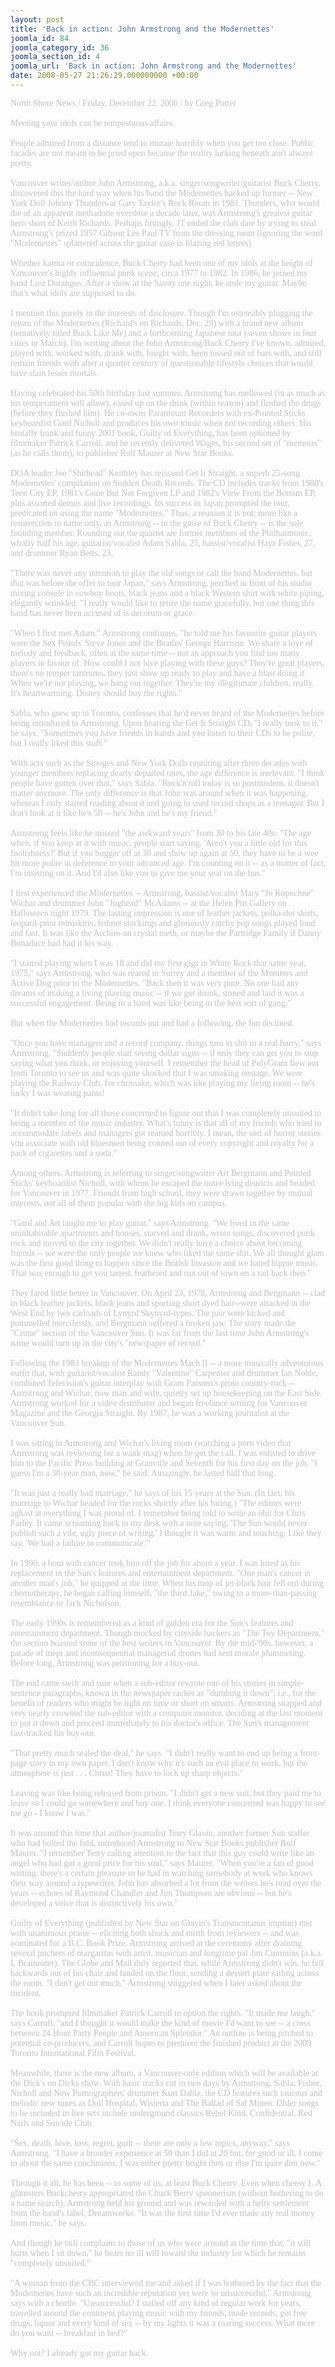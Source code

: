 ```yaml
---
layout: post
title: 'Back in action: John Armstrong and the Modernettes'
joomla_id: 84
joomla_category_id: 36
joomla_section_id: 4
joomla_url: 'Back in action: John Armstrong and the Modernettes'
date: 2008-05-27 21:26:29.000000000 +00:00
---
```

<span style="color: #c0c0c0"><span style="font-family: 'book antiqua', palatino">North Shore News / Friday, December 22, 2006 / by Greg Potter<br /><br />Meeting your idols can be tempestuous affairs.<br /><br />People admired from a distance tend to mutate horribly when you get too close. Public facades are not meant to be pried open because the reality lurking beneath ain't always pretty.<br /><br />Vancouver writer/author John Armstrong, a.k.a. singer/songwriter/guitarist Buck Cherry, discovered this the hard way when his band the Modernettes backed up former -- New York Doll Johnny Thunders at Gary Taylor's Rock Room in 1981. Thunders, who would die of an apparent methadone overdose a decade later, was Armstrong's greatest guitar hero short of Keith Richards. Perhaps fittingly, JT ended the club date by trying to steal Armstrong's prized 1957 Gibson Les Paul TV from the dressing room (ignoring the word &quot;Modernettes&quot; splattered across the guitar case in blazing red letters).<br /><br />Whether karma or coincidence, Buck Cherry had been one of my idols at the height of Vancouver's highly influential punk scene, circa 1977 to 1982. In 1986, he joined my band Lost Durangos. After a show at the Savoy one night, he stole my guitar. Maybe that's what idols are supposed to do.<br /><br />I mention this purely in the interests of disclosure. Though I'm ostensibly plugging the return of the Modernettes (Richard's on Richards, Dec. 29) with a brand new album (tentatively titled Buck Like Me) and a forthcoming Japanese tour (seven shows in four cities in March), I'm writing about the John Armstrong/Buck Cherry I've known, admired, played with, worked with, drank with, fought with, been tossed out of bars with, and still remain friends with after a quarter century of questionable lifestyle choices that would have slain lesser mortals.<br /><br />Having celebrated his 50th birthday last summer, Armstrong has mellowed (in as much as his temperament will allow), eased up on the drink (within reason) and flushed the drugs (before they flushed him). He co-owns Paramount Recorders with ex-Pointed Sticks keyboardist Gord Nicholl and produces his own music when not recording others. His brutally frank and funny 2001 book, Guilty of Everything, has been optioned by filmmaker Patrick Carroll, and he recently delivered Wages, his second set of &quot;memoirs&quot; (as he calls them), to publisher Rolf Maurer at New Star Books.<br /><br />DOA leader Joe &quot;Shithead&quot; Keithley has reissued Get It Straight, a superb 25-song Modernettes' compilation on Sudden Death Records. The CD includes tracks from 1980's Teen City EP, 1981's Gone But Not Forgiven LP and 1982's View From the Bottom EP, plus assorted demos and live recordings. Its success in Japan prompted the tour, predicated on using the name &quot;Modernettes.&quot; Thus, a reunion it is not; more like a resurrection in name only, as Armstrong -- in the guise of Buck Cherry -- is the sole founding member. Rounding out the quartet are former members of the Philharmonic, wholly half his age: guitarist/vocalist Adam Sabla, 25, bassist/vocalist Hayz Fisher, 27, and drummer Ryan Betts, 23.<br /><br />&quot;There was never any intention to play the old songs or call the band Modernettes, but that was before the offer to tour Japan,&quot; says Armstrong, perched in front of his studio mixing console in cowboy boots, black jeans and a black Western shirt with white piping, elegantly wrinkled. &quot;I really would like to retire the name gracefully, but one thing this band has never been accused of is decorum or grace.<br /><br />&quot;When I first met Adam,&quot; Armstrong continues, &quot;he told me his favourite guitar players were the Sex Pistols' Steve Jones and the Beatles' George Harrison. We share a love of melody and feedback, often at the same time -- not an approach you find too many players in favour of. How could I not love playing with these guys? They're great players, there's no temper tantrums, they just show up ready to play and have a blast doing it. When we're not playing, we hang out together. They're my illegitimate children, really. It's heartwarming. Disney should buy the rights.&quot;<br /><br />Sabla, who grew up in Toronto, confesses that he'd never heard of the Modernettes before being introduced to Armstrong. Upon hearing the Get It Straight CD, &quot;I really took to it,&quot; he says. &quot;Sometimes you have friends in bands and you listen to their CDs to be polite, but I really liked this stuff.&quot;<br /><br />With acts such as the Stooges and New York Dolls reuniting after three decades with younger members replacing dearly departed ones, the age difference is irrelevant. &quot;I think people have gotten over that,&quot; says Sabla. &quot;Rock'n'roll today is so postmodern, it doesn't matter anymore. The only difference is that John was around when it was happening, whereas I only started reading about it and going to used record shops as a teenager. But I don't look at it like he's 50 -- he's John and he's my friend.&quot;<br /><br />Armstrong feels like he missed &quot;the awkward years&quot; from 30 to his late 40s: &quot;The age when, if you keep at it with music, people start saying, 'Aren't you a little old for this foolishness?' But if you bugger off at 30 and show up again at 50, they have to be a wee bit more polite in deference to your advanced age. I'm counting on it -- as a matter of fact, I'm insisting on it. And I'd also like you to give me your seat on the bus.&quot;<br /><br />I first experienced the Modernettes -- Armstrong, bassist/vocalist Mary &quot;Jo Kopechne&quot; Wichar and drummer John &quot;Jughead&quot; McAdams -- at the Helen Pitt Gallery on Halloween night 1979. The lasting impression is one of leather jackets, polka-dot shirts, leopard-print miniskirts, fishnet stockings and gloriously catchy pop songs played loud and fast. It was like the Archies on crystal meth, or maybe the Partridge Family if Danny Bonaduce had had it his way.<br /><br />&quot;I started playing when I was 18 and did my first gigs in White Rock that same year, 1975,&quot; says Armstrong, who was reared in Surrey and a member of the Monitors and Active Dog prior to the Modernettes. &quot;Back then it was very pure. No one had any dreams of making a living playing music -- if we got drunk, stoned and laid it was a successful engagement. Being in a band was like being in the best sort of gang.&quot;<br /><br />But when the Modernettes had records out and had a following, the fun declined.<br /><br />&quot;Once you have managers and a record company, things turn to shit in a real hurry,&quot; says Armstrong. &quot;Suddenly people start seeing dollar signs -- if only they can get you to stop saying what you think, or enjoying yourself. I remember the head of PolyGram flew out from Toronto to see us and was quite shocked that I was smoking onstage. We were playing the Railway Club, for chrissake, which was like playing my living room -- he's lucky I was wearing pants!<br /><br />&quot;It didn't take long for all those concerned to figure out that I was completely unsuited to being a member of the music industry. What's funny is that all of my friends who tried to accommodate labels and managers got reamed horribly. I mean, the sort of horror stories you associate with old bluesmen being conned out of every copyright and royalty for a pack of cigarettes and a soda.&quot;<br /><br />Among others, Armstrong is referring to singer/songwriter Art Bergmann and Pointed Sticks' keyboardist Nicholl, with whom he escaped the outer-lying districts and headed for Vancouver in 1977. Friends from high school, they were drawn together by mutual interests, not all of them popular with the big kids on campus.<br /><br />&quot;Gord and Art taught me to play guitar,&quot; says Armstrong. &quot;We lived in the same uninhabitable apartments and houses, starved and drank, wrote songs, discovered punk rock and moved to the city together. We didn't really have a choice about becoming friends -- we were the only people we knew who liked the same shit. We all thought glam was the first good thing to happen since the British Invasion and we hated hippie music. That was enough to get you tarred, feathered and run out of town on a rail back then.&quot;<br /><br />They fared little better in Vancouver. On April 23, 1978, Armstrong and Bergmann -- clad in black leather jackets, black jeans and sporting short dyed hair--were attacked in the West End by two carloads of Lynyrd Skynyrd-types. The pair were kicked and pummelled mercilessly, and Bergmann suffered a broken jaw. The story made the &quot;Crime&quot; section of the Vancouver Sun. It was far from the last time John Armstrong's name would turn up in the city's &quot;newspaper of record.&quot;<br /><br />Following the 1983 breakup of the Modernettes Mach II -- a more musically adventurous outfit that, with guitarist/vocalist Randy &quot;Valentino&quot; Carpenter and drummer Ian Noble, combined Television's guitar interplay with Gram Parsons's proto country-rock -- Armstrong and Wichar, now man and wife, quietly set up housekeeping on the East Side. Armstrong worked for a video distributor and began freelance writing for Vancouver Magazine and the Georgia Straight. By 1987, he was a working journalist at the Vancouver Sun.<br /><br />I was sitting in Armstrong and Wichar's living room (watching a porn video that Armstrong was reviewing for a wank mag) when he got the call. I was enlisted to drive him to the Pacific Press building at Granville and Seventh for his first day on the job. &quot;I guess I'm a 30-year man, now,&quot; he said. Amazingly, he lasted half that long.<br /><br />&quot;It was just a really bad marriage,&quot; he says of his 15 years at the Sun. (In fact, his marriage to Wichar headed for the rocks shortly after his hiring.) &quot;The editors were aghast at everything I was proud of. I remember being told to write an obit for Chris Farley. It came screaming back to my desk with a note saying, 'The Sun would never publish such a vile, ugly piece of writing.' I thought it was warm and touching. Like they say, 'We had a failure to communicate.'&quot;<br /><br />In 1990, a bout with cancer took him off the job for about a year. I was hired as his replacement in the Sun's features and entertainment department. &quot;One man's cancer is another man's job,&quot; he quipped at the time. When his mop of jet-black hair fell out during chemotherapy, he began calling himself, &quot;the third Jake,&quot; owing to a more-than-passing resemblance to Jack Nicholson.<br /><br />The early 1990s is remembered as a kind of golden era for the Sun's features and entertainment department. Though mocked by cityside hackers as &quot;The Toy Department,&quot; the section boasted some of the best writers in Vancouver. By the mid-'90s, however, a parade of inept and inconsequential managerial drones had sent morale plummeting. Before long, Armstrong was petitioning for a buy-out.<br /><br />The end came swift and sure when a sub-editor rewrote one of his stories in simple-sentence paragraphs, known in the newspaper racket as &quot;dumbing it down&quot;; i.e., for the benefit of readers who might be tight on time or short on smarts. Armstrong snapped and very nearly crowned the sub-editor with a computer monitor, deciding at the last moment to put it down and proceed immediately to his doctor's office. The Sun's management fast-tracked his buy-out.<br /><br />&quot;That pretty much sealed the deal,&quot; he says. &quot;I didn't really want to end up being a front-page story in my own paper. I don't know why it's such an evil place to work, but the atmosphere is just . . . Christ! They have to lock up sharp objects.&quot;<br /><br />Leaving was like being released from prison. &quot;I didn't get a new suit, but they paid me to leave so I could go somewhere and buy one. I think everyone concerned was happy to see me go - I know I was.&quot;<br /><br />It was around this time that author/journalist Terry Glavin, another former Sun staffer who had bolted the fold, introduced Armstrong to New Star Books publisher Rolf Maurer. &quot;I remember Terry calling attention to the fact that this guy could write like an angel who had got a good price for his soul,&quot; says Maurer. &quot;When you're a fan of good writing, there's a certain pleasure to be had in watching somebody at work who knows their way around a typewriter. John has absorbed a lot from the writers he's read over the years -- echoes of Raymond Chandler and Jim Thompson are obvious -- but he's developed a voice that is distinctively his own.&quot;<br /><br />Guilty of Everything (published by New Star on Glavin's Transmontanus imprint) met with unanimous praise -- eliciting both shock and mirth from reviewers -- and was nominated for a B.C. Book Prize. Armstrong arrived at the ceremony after draining several pitchers of margaritas with artist, musician and longtime pal Jim Cummins (a.k.a. I, Braineater). The Globe and Mail duly reported that, while Armstrong didn't win, he fell backwards out of his chair and landed on the floor, sending a dessert plate sailing across the room. &quot;I don't get out much,&quot; Armstrong sniggered when I later asked about the incident.<br /><br />The book prompted filmmaker Patrick Carroll to option the rights. &quot;It made me laugh,&quot; says Carroll, &quot;and I thought it would make the kind of movie I'd want to see -- a cross between 24 Hour Party People and American Splendor.&quot; An outline is being pitched to potential co-producers, and Carroll hopes to premiere the finished product at the 2009 Toronto International Film Festival.<br /><br />Meanwhile, there is the new album, a Vancouver-only edition which will be available at the Dick's on Dicks show. With basic tracks cut in two days by Armstrong, Sabla, Fisher, Nicholl and New Pornographers' drummer Kurt Dahle, the CD features such raucous and melodic new tunes as Doll Hospital, Wisteria and The Ballad of Sal Mineo. Older songs to be included in live sets include underground classics Rebel Kind, Confidential, Red Nails and Suicide Club.<br /><br />&quot;Sex, death, love, loss, regret, guilt -- there are only a few topics, anyway,&quot; says Armstrong. &quot;I have a broader experience at 50 than I did at 20 but, for good or ill, I come to about the same conclusions. I was either pretty bright then or else I'm quite dim now.&quot;<br /><br />Through it all, he has been -- to some of us, at least Buck Cherry. Even when cheesy L.A. glamsters Buckcherry appropriated the Chuck Berry spoonerism (without bothering to do a name search), Armstrong held his ground and was rewarded with a hefty settlement from the band's label, Dreamworks. &quot;It was the first time I'd ever made any real money from music,&quot; he says.<br /><br />And though he still complains to those of us who were around at the time that, &quot;it still hurts when I sit down,&quot; he bears no ill will toward the industry for which he remains &quot;completely unsuited.&quot;<br /><br />&quot;A woman from the CBC interviewed me and asked if I was bothered by the fact that the Modernettes have such an incredible reputation yet were so unsuccessful,&quot; Armstrong says with a chortle. &quot;Unsuccessful? I stalled off any kind of regular work for years, travelled around the continent playing music with my friends, made records, got free drugs, liquor and every kind of sex -- by my lights it was a roaring success. What more do you want -- breakfast in bed?&quot;<br /><br />Why not? I already got my guitar back.<br /></span></span>
